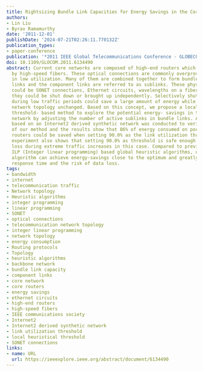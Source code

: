 ```yaml
---
title: Rightsizing Bundle Link Capacities for Energy Savings in the Core Network
authors:
- Lin Liu
- Byrav Ramamurthy
date: '2011-12-01'
publishDate: '2024-07-21T02:26:11.770132Z'
publication_types:
- paper-conference
publication: '*2011 IEEE Global Telecommunications Conference - GLOBECOM 2011*'
doi: 10.1109/GLOCOM.2011.6134490
abstract: Current core networks are composed of high-end routers which are connected
  by high-speed fibers. These optical connections are commonly overprovisioned and
  in low utilization. Many of them are combined together to form bundle links or composite
  links and the component links are referred to as sublinks. These physical sublinks
  could be SONET connections, Ethernet circuits, wavelengths on a fiber, etc. And
  they could be shut down or brought up independently. Selectively shutting down sublinks
  during low traffic periods could save a large amount of energy while keeping the
  network topology unchanged. Based on this concept, we propose a local heuristical
  threshold- based method to explore the potential energy- savings in the backbone
  network by adjusting the number of active sublinks in bundle links. An experiment
  based on an Internet2 derived synthetic network was conducted to verify the performance
  of our method and the results show that 86% of energy consumed on ports of core
  routers could be saved when setting 90.0% as the link utilization threshold. The
  experiment also shows that setting 90.0% as threshold is safe enough to avoid data
  loss during extreme traffic increases in this case. Compared to previous proposed
  ILP (Integer linear programming) based global heuristic algorithms, our local heuristic
  algorithm can achieve energy-savings close to the optimum and greatly reduce the
  response time and the risk of data loss.
tags:
- bandwidth
- internet
- telecommunication traffic
- Network topology
- Heuristic algorithms
- integer programming
- linear programming
- SONET
- optical connections
- telecommunication network topology
- integer linear programming
- network topology
- energy consumption
- Routing protocols
- Topology
- heuristic algorithms
- backbone network
- bundle link capacity
- component links
- core network
- core routers
- energy savings
- ethernet circuits
- high-end routers
- high-speed fibers
- IEEE communications society
- Internet2
- Internet2 derived synthetic network
- link utilization threshold
- local heuristical threshold
- SONET connections
links:
- name: URL
  url: https://ieeexplore.ieee.org/abstract/document/6134490
---
```

